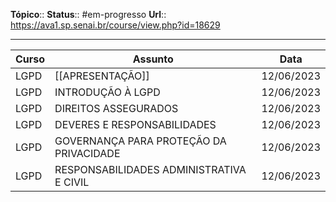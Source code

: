 **Tópico**::
**Status**::  #em-progresso 
**Url**:: https://ava1.sp.senai.br/course/view.php?id=18629

--- 


| Curso | Assunto                                       | Data        |
|-------|-----------------------------------------------|-------------|
| LGPD  | [[APRESENTAÇÃO]]                                | 12/06/2023  |
| LGPD  | INTRODUÇÃO À LGPD                             | 12/06/2023  |
| LGPD  | DIREITOS ASSEGURADOS                          | 12/06/2023  |
| LGPD  | DEVERES E RESPONSABILIDADES                   | 12/06/2023  |
| LGPD  | GOVERNANÇA PARA PROTEÇÃO DA PRIVACIDADE        | 12/06/2023  |
| LGPD  | RESPONSABILIDADES ADMINISTRATIVA E CIVIL       | 12/06/2023  |
